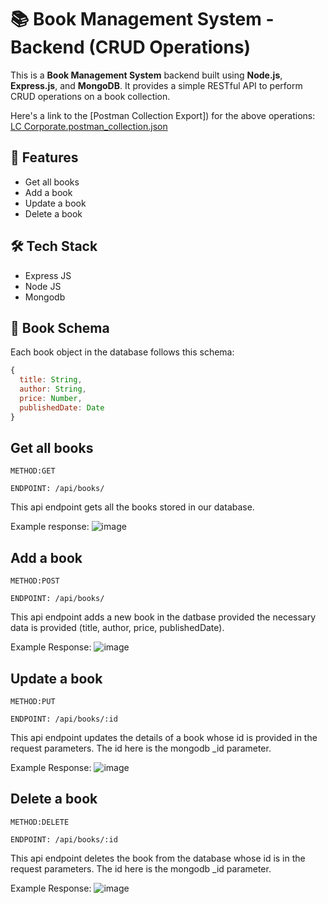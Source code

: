 # 📚 Book Management System - Backend (CRUD Operations)

This is a **Book Management System** backend built using **Node.js**, **Express.js**, and **MongoDB**. It provides a simple RESTful API to perform CRUD operations on a book collection.

Here's a link to the [Postman Collection Export]) for the above operations: [LC Corporate.postman_collection.json](https://github.com/user-attachments/files/20531724/LC.Corporate.postman_collection.json)

## 🚀 Features
- Get all books
- Add a book
- Update a book
- Delete a book

## 🛠️ Tech Stack
- Express JS 
- Node JS
- Mongodb

## 📘 Book Schema
Each book object in the database follows this schema:
```js
{
  title: String,
  author: String,
  price: Number,
  publishedDate: Date
}
```

## Get all books
```METHOD:GET```

```ENDPOINT: /api/books/```

This api endpoint gets all the books stored in our database.

Example response:
![image](https://github.com/user-attachments/assets/240e7cfd-e890-471e-9bdd-5326a4871a92)

## Add a book 
```METHOD:POST```

```ENDPOINT: /api/books/```

This api endpoint adds a new book in the datbase provided the necessary data is provided (title, author, price, publishedDate).

Example Response:
![image](https://github.com/user-attachments/assets/4db2b8c8-f2a6-4737-99be-256e21c56d0d)

## Update a book
```METHOD:PUT```

```ENDPOINT: /api/books/:id```

This api endpoint updates the details of a book whose id is provided in the request parameters. The id here is the mongodb _id parameter.

Example Response:
![image](https://github.com/user-attachments/assets/77e3bdef-7bd4-49cd-bcf1-4176d857e9be)


## Delete a book
```METHOD:DELETE```

```ENDPOINT: /api/books/:id```

This api endpoint deletes the book from the database whose id is in the request parameters. The id here is the mongodb _id parameter.

Example Response:
![image](https://github.com/user-attachments/assets/56ce49b7-2228-48b0-8a63-20fab157b317)
